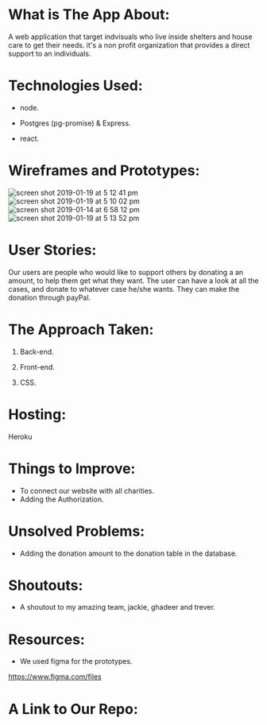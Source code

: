  # What is The App About: 
 
 A web application that target indvisuals who live inside shelters and house care to get their needs.  it's a non profit organization that provides a direct support to an individuals. 
 
 # Technologies Used:
 
 - node.
 
 - Postgres (pg-promise) & Express.
 
 - react.
 
# Wireframes and Prototypes:

![screen shot 2019-01-19 at 5 12 41 pm](https://user-images.githubusercontent.com/44443628/51427857-75526f00-1c0d-11e9-9320-dc117cc336f7.png)
![screen shot 2019-01-19 at 5 10 02 pm](https://user-images.githubusercontent.com/44443628/51427829-168cf580-1c0d-11e9-951a-2eb18217f66d.png)
![screen shot 2019-01-14 at 6 58 12 pm](https://user-images.githubusercontent.com/44443628/51124034-5f6c3500-182e-11e9-9fdd-7e88190d789c.png)
![screen shot 2019-01-19 at 5 13 52 pm](https://user-images.githubusercontent.com/44443628/51427867-a03cc300-1c0d-11e9-8797-91ab256f1270.png)

# User Stories:

Our users are people who would like to support others by donating a an amount, to help them get what they want.
The user can have a look at all the cases, and donate to whatever case he/she wants. They can make the donation through payPal.

# The Approach Taken:

1. Back-end.

2. Front-end.

3. CSS.

# Hosting:

Heroku

# Things to Improve:

- To connect our website with all charities.
- Adding the Authorization.

# Unsolved Problems:

- Adding the donation amount to the donation table in the database.

# Shoutouts:

- A shoutout to my amazing team, jackie, ghadeer and trever.

# Resources:

- We used figma for the prototypes.

https://www.figma.com/files 

# A Link to Our Repo:
